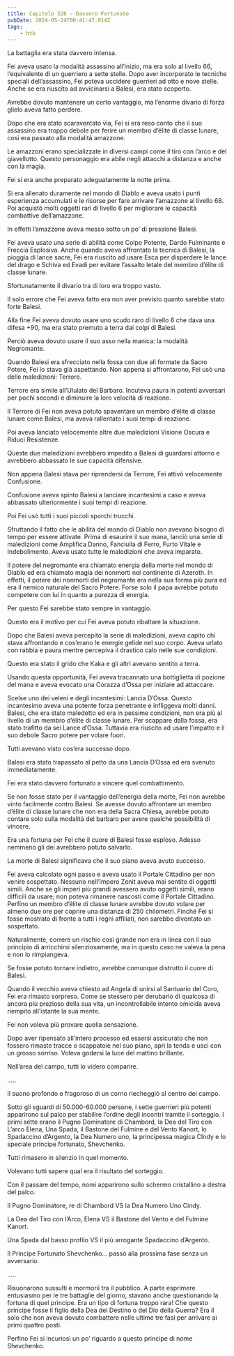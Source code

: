 ```yaml
---
title: Capitolo 328 - Davvero Fortunato
pubDate: 2024-05-24T00:41:47.914Z
tags:
    - htk
---
```


La battaglia era stata davvero intensa.

Fei aveva usato la modalità assassino all’inizio, ma era solo al livello 66, l’equivalente di un guerriero a sette stelle. Dopo aver incorporato le tecniche speciali dell’assassino, Fei poteva uccidere guerrieri ad otto e nove stelle. Anche se era riuscito ad avvicinarsi a Balesi, era stato scoperto.

Avrebbe dovuto mantenere un certo vantaggio, ma l’enorme divario di forza glielo aveva fatto perdere.

Dopo che era stato scaraventato via, Fei si era reso conto che il suo assassino era troppo debole per ferire un membro d’élite di classe lunare, così era passato alla modalità amazzone.

Le amazzoni erano specializzate in diversi campi come il tiro con l’arco e del giavellotto. Questo personaggio era abile negli attacchi a distanza e anche con la magia.

Fei si era anche preparato adeguatamente la notte prima.

Si era allenato duramente nel mondo di Diablo e aveva usato i punti esperienza accumulati e le risorse per fare arrivare l’amazzone al livello 68. Poi acquistò molti oggetti rari di livello 6 per migliorare le capacità combattive dell’amazzone.

In effetti l’amazzone aveva messo sotto un po’ di pressione Balesi.

Fei aveva usato una serie di abilità come Colpo Potente, Dardo Fulminante e Freccia Esplosiva. Anche quando aveva affrontato la tecnica di Balesi, la pioggia di lance sacre, Fei era riuscito ad usare Esca per disperdere le lance del drago e Schiva ed Evadi per evitare l’assalto letale del membro d’élite di classe lunare.

Sfortunatamente il divario tra di loro era troppo vasto.

Il solo errore che Fei aveva fatto era non aver previsto quanto sarebbe stato forte Balesi.

Alla fine Fei aveva dovuto usare uno scudo raro di livello 6 che dava una difesa +90, ma era stato premuto a terra dai colpi di Balesi.

Perciò aveva dovuto usare il suo asso nella manica: la modalità Negromante.

Quando Balesi era sfrecciato nella fossa con due ali formate da Sacro Potere, Fei lo stava già aspettando. Non appena si affrontarono, Fei usò una delle maledizioni: Terrore.

Terrore era simile all’Ululato del Barbaro. Incuteva paura in potenti avversari per pochi secondi e diminuire la loro velocità di reazione.

Il Terrore di Fei non aveva potuto spaventare un membro d’élite di classe lunare come Balesi, ma aveva rallentato i suoi tempi di reazione.

Poi aveva lanciato velocemente altre due maledizioni Visione Oscura e Riduci Resistenze.

Queste due maledizioni avrebbero impedito a Balesi di guardarsi attorno e avrebbero abbassato le sue capacità difensive.

Non appena Balesi stava per riprendersi da Terrore, Fei attivò velocemente Confusione.

Confusione aveva spinto Balesi a lanciare incantesimi a caso e aveva abbassato ulteriormente i suoi tempi di reazione.

Poi Fei usò tutti i suoi piccoli sporchi trucchi.

Sfruttando il fatto che le abilità del mondo di Diablo non avevano bisogno di tempo per essere attivate. Prima di esaurire il suo mana, lanciò una serie di maledizioni come Amplifica Danno, Fanciulla di Ferro, Furto Vitale e Indebolimento. Aveva usato tutte le maledizioni che aveva imparato.

Il potere del negromante era chiamato energia della morte nel mondo di Diablo ed era chiamato magia dei nonmorti nel continente di Azeroth. In effetti, il potere dei nonmorti del negromante era nella sua forma più pura ed era il nemico naturale del Sacro Potere. Forse solo il papa avrebbe potuto competere con lui in quanto a purezza di energia.

Per questo Fei sarebbe stato sempre in vantaggio.

Questo era il motivo per cui Fei aveva potuto ribaltare la situazione.

Dopo che Balesi aveva percepito la serie di maledizioni, aveva capito chi stava affrontando e cos’erano le energie gelide nel suo corpo. Aveva urlato con rabbia e paura mentre percepiva il drastico calo nelle sue condizioni.

Questo era stato il grido che Kaka e gli altri avevano sentito a terra.

Usando questa opportunità, Fei aveva tracannato una bottiglietta di pozione del mana e aveva evocato una Corazza d’Ossa per iniziare ad attaccare.

Scelse uno dei veleni e degli incantesimi: Lancia D’Ossa. Questo incantesimo aveva una potente forza penetrante e infliggeva molti danni. Balesi, che era stato maledetto ed era in pessime condizioni, non era più al livello di un membro d’élite di classe lunare. Per scappare dalla fossa, era stato trafitto da sei Lance d’Ossa. Tuttavia era riuscito ad usare l’impatto e il suo debole Sacro potere per volare fuori.

Tutti avevano visto cos’era successo dopo.

Balesi era stato trapassato al petto da una Lancia D’Ossa ed era svenuto immediatamente.

Fei era stato davvero fortunato a vincere quel combattimento.

Se non fosse stato per il vantaggio dell’energia della morte, Fei non avrebbe vinto facilmente contro Balesi. Se avesse dovuto affrontare un membro d’élite di classe lunare che non era della Sacra Chiesa, avrebbe potuto contare solo sulla modalità del barbaro per avere qualche possibilità di vincere.

Era una fortuna per Fei che il cuore di Balesi fosse esploso. Adesso nemmeno gli dei avrebbero potuto salvarlo.

La morte di Balesi significava che il suo piano aveva avuto successo.

Fei aveva calcolato ogni passo e aveva usato il Portale Cittadino per non venire sospettato. Nessuno nell’impero Zenit aveva mai sentito di oggetti simili. Anche se gli imperi più grandi avessero avuto oggetti simili, erano difficili da usare; non poteva rimanere nascosti come il Portale Cittadino. Perfino un membro d’élite di classe lunare avrebbe dovuto volare per almeno due ore per coprire una distanza di 250 chilometri. Finché Fei si fosse mostrato di fronte a tutti i regni affiliati, non sarebbe diventato un sospettato.

Naturalmente, correre un rischio così grande non era in linea con il suo principio di arricchirsi silenziosamente, ma in questo caso ne valeva la pena e non lo rimpiangeva.

Se fosse potuto tornare indietro, avrebbe comunque distrutto il cuore di Balesi.

Quando il vecchio aveva chiesto ad Angela di unirsi al Santuario del Coro, Fei era rimasto sorpreso. Come se stessero per derubarlo di qualcosa di ancora più prezioso della sua vita, un incontrollabile intento omicida aveva riempito all’istante la sua mente.

Fei non voleva più provare quella sensazione.

Dopo aver ripensato all’intero processo ed essersi assicurato che non fossero rimaste tracce o scappatoie nel suo piano, aprì la tenda e uscì con un grosso sorriso. Voleva godersi la luce del mattino brillante.

Nell’area del campo, tutti lo videro comparire.

…..

Il suono profondo e fragoroso di un corno riecheggiò al centro del campo.

Sotto gli sguardi di 50.000-60.000 persone, i sette guerrieri più potenti apparirono sul palco per stabilire l’ordine degli incontri tramite il sorteggio. I primi sette erano il Pugno Dominatore di Chambord, la Dea del Tiro con L’arco Elena, Una Spada, il Bastone del Fulmine e del Vento Kanort, lo Spadaccino d’Argento, la Dea Numero uno, la principessa magica CIndy e lo speciale principe fortunato, Shevchenko.

Tutti rimasero in silenzio in quel momento.

Volevano tutti sapere qual era il risultato del sorteggio.

Con il passare del tempo, nomi apparirono sullo schermo cristallino a destra del palco.

Il Pugno Dominatore, re di Chambord VS la Dea Numero Uno Cindy.

La Dea del Tiro con l’Arco, Elena VS il Bastone del Vento e del Fulmine Kanort.

Una Spada dal basso profilo VS il più arrogante Spadaccino d’Argento.

Il Principe Fortunato Shevchenko… passò alla prossima fase senza un avversario.

…..

Risuonarono sussulti e mormorii tra il pubblico. A parte esprimere entusiasmo per le tre battaglie del giorno, stavano anche questionando la fortuna di quel principe. Era un tipo di fortuna troppo rara! Che questo principe fosse il figlio della Dea del Destino o del Dio della Guerra? Era il solo che non aveva dovuto combattere nelle ultime tre fasi per arrivare ai primi quattro posti.

Perfino Fei si incuriosì un po’ riguardo a questo principe di nome Shevchenko.




